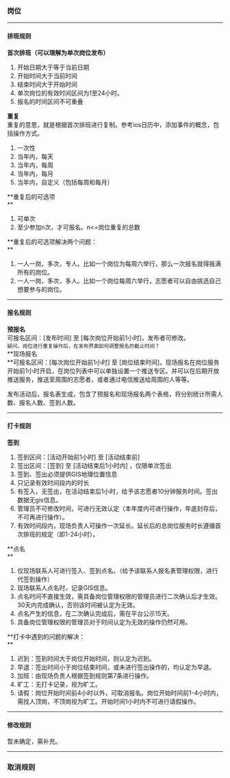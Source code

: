 ### 岗位

---

#### 排班规则

**首次排班（可以理解为单次岗位发布）**

1. 开始日期大于等于当前日期
2. 开始时间大于当前时间
3. 结束时间大于开始时间
4. 单次岗位的有效时间区间为1至24小时。
5. 报名的时间区间不可重叠

**重复**  
   重复的意思，就是根据首次排班进行复制。参考ios日历中，添加事件的概念，包括操作方式。

1. 一次性  
2. 当年内，每天  
3. 当年内，每周  
4. 当年内，每月  
5. 当年内，自定义（包括每周和每月）

**重复后的可选项                
**

1. 可单次  
2. 至少参加n次，才可报名。n&lt;=岗位重复的总数

**重复后的可选项解决两个问题：                
**

1. 一人一岗，多次，专人。比如一个岗位为每周六举行，那么一次报名就得报满所有的岗位。  
2. 一人一岗，多次，多人。比如一个岗位每周六举行，志愿者可以自由挑选自己想要参与的岗位。

---

#### 报名规则

**预报名**  
可报名区间：\[发布时间\] 至 \[每次岗位开始前1小时\]，发布者可修改。  
`疑问，岗位进行重复操作后，在发布界面如何调整报名的截止时间？`  
**现场报名                          
**可报名区间：\[每次岗位开始前1小时\] 至 \[岗位结束时间\]，现场报名在岗位服务开始前1小时开启，在岗位列表中可以单独设置一个推送专区。并可以在后期开放推送服务，推送至周围的志愿者，或者通过电信推送给周围的人等等。

发布活动后，报名表生成，包含了预报名和现场报名两个表格，将分别统计所需人数、报名人数、签到人数。

---

#### 打卡规则

**签到**

1. 签到区间：\[活动开始前1小时\] 至 \[活动结束前\]  
2. 签出区间：\[签到\] 至 \[活动结束后1小时内\] ，仅限单次签出  
3. 签到、签出必须提供GIS地理位置信息  
4. 只记录有效时间段内的时长  
5. 有签入，无签出，在活动结束后1小时，给予该志愿者10分钟服务时间。签出数据无gis信息。  
6. 管理员不可修改时间，可进行无效认定（本年度内可进行操作，年底封存后，不可再进行操作）。
7. 有效时间段内，现场负责人可操作一次延长。延长后的总岗位服务时长遵循首次排班的规定（即1-24小时）。

**点名                
**  
1. 仅现场联系人可进行签入、签到点名。（给予该联系人报名表管理权限，进行代签到操作）  
2. 现场联系人点名时，记录GIS信息。  
3. 点名时间不直接生效，需具备岗位管理权限的管理员进行二次确认后才生效。30天内完成确认，否则该时间被认定为无效。  
4. 点名产生的信息，在二次确认完成后，需在平台公示15天。  
5. 具备岗位管理权限的管理员对于时间认定为无效的操作仍然可用。

**打卡中遇到的问题的解决：                
**  
1. 迟到：签到时间大于岗位开始时间，则认定为迟到。  
2. 早退：签出时间小于岗位结束时间，或未进行签出操作的，均认定为早退。  
3. 加班：由现场负责人根据签到规则第7条进行操作。  
4. 旷工：无打卡记录，视为旷工。  
5. 请假：岗位开始时间前4小时以外，可取消报名。岗位开始时间前1-4小时内，需找人顶岗，不顶岗视为旷工。开始时间1小时内不可进行请假操作。

---

#### 修改规则

暂未确定，需补充。

---

### 取消规则



